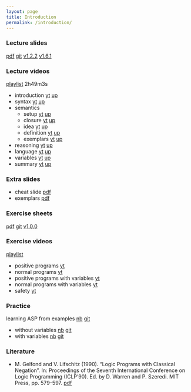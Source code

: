 ```yaml
---
layout: page
title: Introduction
permalink: /introduction/
---
```

### Lecture slides

  [pdf](https://github.com/potassco-asp-course/course/releases/download/v1.6.1/introduction.pdf)
  [git](https://github.com/potassco-asp-course/introduction)
  [v1.2.2](https://github.com/potassco-asp-course/course/releases/tag/v1.2.2)
  [v1.6.1](https://github.com/potassco-asp-course/course/releases/tag/v1.6.1)

### Lecture videos

  [playlist](https://www.youtube.com/playlist?list=PL7DBaibuDD9NWhREiceTokOiY-S3nertB) 2h49m3s

  * introduction
	[yt](https://youtu.be/_9dlDE1OsQA)
	[up](https://mediaup.uni-potsdam.de/Play/23477)
  * syntax
	[yt](https://youtu.be/FKpmMIgsQhM)
	[up](https://mediaup.uni-potsdam.de/Play/23491)
  * semantics
	* setup
	  [yt](https://youtu.be/Fmj0KJL_i04)
	  [up](https://mediaup.uni-potsdam.de/Play/23594)
	* closure
	  [yt](https://youtu.be/gN6WHEweXOg)
	  [up](https://mediaup.uni-potsdam.de/Play/23600)
	* idea
	  [yt](https://youtu.be/5_TyvPf8G7Q)
	  [up](https://mediaup.uni-potsdam.de/Play/23657)
    * definition
	  [yt](https://youtu.be/T_AqkLQHxhw)
	  [up](https://mediaup.uni-potsdam.de/Play/23659)
    * exemplars
	  [yt](https://youtu.be/CWDA5QqEpf4)
	  [up](https://mediaup.uni-potsdam.de/Play/23672)
  * reasoning
	[yt](https://youtu.be/h3Ghk89pl1o)
	[up](https://mediaup.uni-potsdam.de/Play/24025)
  * language
    [yt](https://youtu.be/p9oiyabH6yo)
	[up](https://mediaup.uni-potsdam.de/Play/25748)
  * variables
	[yt](https://youtu.be/URcN0EEZoN4)
	[up](https://mediaup.uni-potsdam.de/Play/24046)
  * summary
	[yt](https://youtu.be/txlXNHs1rPo)
	[up](https://mediaup.uni-potsdam.de/Play/24045)

### Extra slides

  * cheat slide [pdf](https://github.com/potassco-asp-course/course/releases/download/v1.2.2/asp-in-one.pdf)
  * exemplars   [pdf](https://github.com/potassco-asp-course/course/releases/download/v1.2.2/asp-exemplars.pdf)

### Exercise sheets

  [pdf](https://github.com/potassco-asp-course/exercises/releases/download/v1.0.0/introduction-exercises.pdf)
  [git](https://github.com/potassco-asp-course/exercises/tree/main/introduction)
  [v1.0.0](https://github.com/potassco-asp-course/exercises/releases/tag/v1.0.0)

### Exercise videos

  [playlist](https://www.youtube.com/playlist?list=PL7DBaibuDD9PNXus6L5xzw7ATskhYKPby)

  * positive programs
	[yt](https://youtu.be/5reTvAe2QBE)
  * normal programs
	[yt](https://youtu.be/7jkpKxGwbno)
  * positive programs with variables
    [yt](https://youtu.be/Gbiq8j7dprg)
  * normal programs with variables
    [yt](https://youtu.be/Z61fm6vamRI)
  * safety
    [yt](https://youtu.be/wJ0GAOUFYOQ)

### Practice

  learning ASP from examples
  [nb](https://mybinder.org/v2/gh/potassco-asp-course/notebooks/master?filepath=introduction)
  [git](https://github.com/potassco-asp-course/notebooks/tree/master/introduction)

  * without variables
    [nb](https://mybinder.org/v2/gh/potassco-asp-course/notebooks/master?filepath=introduction%2Fwithout-variables)
    [git](https://github.com/potassco-asp-course/notebooks/tree/master/introduction/without-variables)
  * with variables
    [nb](https://mybinder.org/v2/gh/potassco-asp-course/notebooks/master?filepath=introduction%2Fwith-variables)
    [git](https://github.com/potassco-asp-course/notebooks/tree/master/introduction/with-variables)

### Literature

  * M. Gelfond and V. Lifschitz (1990).
	“Logic Programs with Classical Negation”.
	In: Proceedings of the Seventh International Conference on Logic Programming (ICLP’90).
	Ed. by D. Warren and P. Szeredi. MIT Press, pp. 579–597.
	[pdf](https://github.com/potassco-asp-course/course/releases/download/v1.6.1/stable.pdf)
